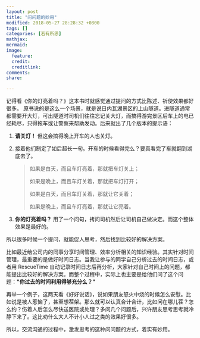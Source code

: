 ```yaml
---
layout: post
title: "问问题的妙用"
modified: 2018-05-27 28:28:32 +0800
tags: []
categories: [若有所思]
mathjax: 
mermaid: 
image:
  feature: 
  credit: 
  creditlink: 
comments: 
share: 

---
```




记得看《你的灯亮着吗？》这本书时就感觉通过提问的方式比陈述、祈使效果都好很多。
原书说的是这么一个场景，就是说日内瓦湖景区的上山隧道。进隧道通常都需要开大灯，可出隧道时司机们往往忘记关大灯，而搞得游完景区后车上的电已经耗尽，只得拖车或让警察来帮助发动。后来就出了几个版本的提示语：
1. **请关灯！** 但这会搞得晚上开车的人也关灯。

2. 接着他们制定了如后超长一句。开车的时候看得完么？要真看完了车就翻到湖底去了。
   >如果是白天，而且车灯亮着，那就把车灯关上；
   >
   >如果是晚上，而且车灯关着，那就把车灯打开；
   >
   >如果是白天，而且车灯关着，那就让它关着；
   >
   >如果是晚上，而且车灯亮着，那就让它亮着。

 3. **你的灯亮着吗？** 用了一个问句，拷问司机然后让司机自己做决定。而这个整体效果是最好的。

所以很多时候一个提问，就能促人思考，然后找到比较好的解决方案。

比如最近给公司内的同事分享时间管理、效率分析相关的知识经验。其实针对时间管理，最重要的是做好时间日志。当我让参与的同学自己分析过去的时间日志，或者用 RescueTime 自动记录时间日志后再分析，大家针对自己时间上的问题，都能提出比较好的解决方案。而整个过程中，实际上也主要是给他们问了这个问题：**"你过去的时间利用得够充分么？"**

再举一个例子，这两天看《好好说话》，说如果朋友怒火中烧的时候怎么安慰。比如说是被人惹恼了，甚至想茬架。那么就可以认真合计合计，比如问在哪儿茬？怎么约？伤着人后怎么尽快送医院或处理？多问几个问题后，兴许朋友思考思考就冷静下来了。这比劝什么大人不计小人过之类的效果好很多。

所以，交流沟通的过程中，激发思考的这种问问题的方式，着实有妙用。



